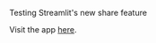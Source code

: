 Testing Streamlit's new share feature


Visit the app [here](https://share.streamlit.io/hminluo/height_app_streamlit/main/main.py).

